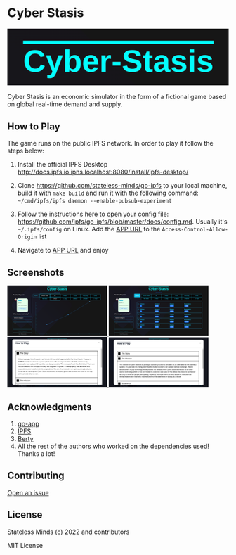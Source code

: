 # Cyber Stasis

![Logo](./assets/logo.png)

Cyber Stasis is an economic simulator in the form of a fictional game based on global real-time demand and supply.

## How to Play

The game runs on the public IPFS network. In order to play it follow the steps below:

1. Install the official IPFS Desktop http://docs.ipfs.io.ipns.localhost:8080/install/ipfs-desktop/

2. Clone https://github.com/stateless-minds/go-ipfs to your local machine, build it with `make build` and run it with the following command: `~/cmd/ipfs/ipfs daemon --enable-pubsub-experiment`

3. Follow the instructions here to open your config file: https://github.com/ipfs/go-ipfs/blob/master/docs/config.md. Usually it's `~/.ipfs/config` on Linux. Add the <a href="http://bafybeihjpzh7a7qibdhqerwtn2vxvr6lkg4pz6fdlmomftyy6rc257vbx4.ipfs.localhost:8080/">APP URL</a> to the `Access-Control-Allow-Origin` list
4. Navigate to <a href="http://bafybeie632s6clsszrr5r2dd5hua4akdzz6bm24zsorlfgcwlfjvn3kwnq.ipfs.localhost:8080/">APP URL</a> and enjoy

## Screenshots

<a display="inline" href="./assets/home.png?raw=true">
<img src="./assets/home.png" width="45%" alt="Screenshot of the homepage" title="Screenshot of the homepage">
</a>

<a display="inline" href="./assets/ranks.png?raw=true">
<img src="./assets/ranks.png" width="45%" alt="Screenshot of the ranks screen" title="Screenshot of the ranks screen">
</a>

<a display="inline" href="./assets/story.png?raw=true">
<img src="./assets/story.png" width="45%" alt="Screenshot of the story" title="Screenshot of the story">
</a>

<a display="inline" href="./assets/mission.png?raw=true">
<img src="./assets/mission.png" width="45%" alt="Screenshot of the mission" title="Screenshot of the mission">
</a>

## Acknowledgments

1. <a href="https://go-app.dev/">go-app</a>
2. <a href="https://ipfs.io/">IPFS</a>
3. <a href="https://berty.tech/">Berty</a>
4. All the rest of the authors who worked on the dependencies used! Thanks a lot!

## Contributing

<a href="https://github.com/stateless-minds/cyber-stasis/issues">Open an issue</a>

## License

Stateless Minds (c) 2022 and contributors

MIT License
